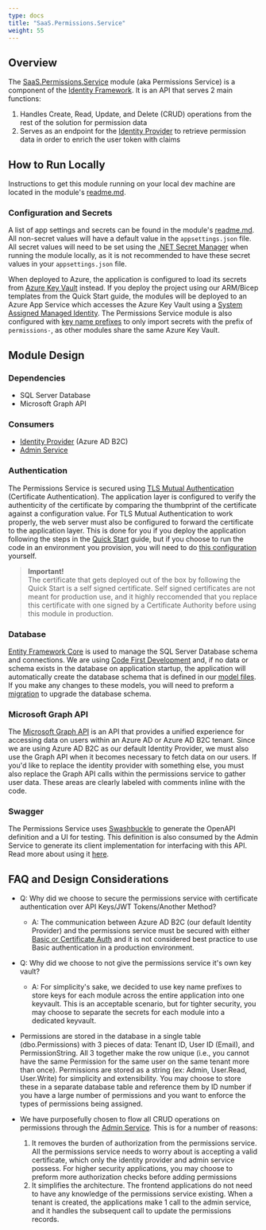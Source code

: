 ```yaml
---
type: docs
title: "SaaS.Permissions.Service"
weight: 55
---
```


## Overview

The [SaaS.Permissions.Service](https://github.com/Azure/azure-saas/tree/main/src/Saas.Identity/Saas.Permissions) module (aka Permissions Service) is a component of the [Identity Framework](../). It is an API that serves 2 main functions: 

1. Handles Create, Read, Update, and Delete (CRUD) operations from the rest of the solution for permission data
2. Serves as an endpoint for the [Identity Provider](../identity-provider) to retrieve permission data in order to enrich the user token with claims

## How to Run Locally

Instructions to get this module running on your local dev machine are located in the module's [readme.md](https://github.com/Azure/azure-saas/tree/main/src/Saas.Identity/Saas.Permissions).

### Configuration and Secrets

A list of app settings and secrets can be found in the module's [readme.md](https://github.com/Azure/azure-saas/tree/main/src/Saas.Identity/Saas.Permissions). All non-secret values will have a default value in the `appsettings.json` file. All secret values will need to be set using the [.NET Secret Manager](https://docs.microsoft.com/en-us/aspnet/core/security/app-secrets?view=aspnetcore-6.0&tabs=windows) when running the module locally, as it is not recommended to have these secret values in your `appsettings.json` file.

When deployed to Azure, the application is configured to load its secrets from [Azure Key Vault](https://docs.microsoft.com/azure/key-vault/general/overview) instead. If you deploy the project using our ARM/Bicep templates from the Quick Start guide, the modules will be deployed to an Azure App Service which accesses the Azure Key Vault using a [System Assigned Managed Identity](https://docs.microsoft.com/azure/active-directory/managed-identities-azure-resources/overview). The Permissions Service module is also configured with [key name prefixes](https://docs.microsoft.com/en-us/aspnet/core/security/key-vault-configuration?view=aspnetcore-6.0#use-a-key-name-prefix) to only import secrets with the prefix of `permissions-`, as other modules share the same Azure Key Vault.

## Module Design

### Dependencies

- SQL Server Database
- Microsoft Graph API

### Consumers

- [Identity Provider](../identity-provider) (Azure AD B2C)
- [Admin Service](../../components/admin-service)

### Authentication

The Permissions Service is secured using [TLS Mutual Authentication](https://docs.microsoft.com/en-us/aspnet/core/security/authentication/certauth?view=aspnetcore-6.0#configure-certificate-validation) (Certificate Authentication). The application layer is configured to verify the authenticity of the certificate by comparing the thumbprint of the certificate against a configuration value. For TLS Mutual Authentication to work properly, the web server must also be configured to forward the certificate to the application layer. This is done for you if you deploy the application following the steps in the [Quick Start](../../quick-start) guide, but if you choose to run the code in an environment you provision, you will need to do [this configuration](https://docs.microsoft.com/en-us/azure/app-service/app-service-web-configure-tls-mutual-auth) yourself.

> **Important!**  
> The certificate that gets deployed out of the box by following the Quick Start is a self signed certificate. Self signed certificates are not meant for production use, and it highly reccomended that you replace this certificate with one signed by a Certificate Authority before using this module in production.

### Database

[Entity Framework Core](https://docs.microsoft.com/en-us/ef/core/) is used to manage the SQL Server Database schema and connections. We are using [Code First Development](https://docs.microsoft.com/en-us/ef/ef6/modeling/code-first/workflows/new-database) and, if no data or schema exists in the database on application startup, the application will automatically create the database schema that is defined in our [model files](https://github.com/Azure/azure-saas/tree/main/src/Saas.Identity/Saas.Permissions/Saas.Permissions.Service/Data). If you make any changes to these models, you will need to preform a [migration](https://docs.microsoft.com/en-us/ef/ef6/modeling/code-first/migrations/) to upgrade the database schema.

### Microsoft Graph API

The [Microsoft Graph API](https://docs.microsoft.com/en-us/graph/overview) is an API that provides a unified experience for accessing data on users within an Azure AD or Azure AD B2C tenant. Since we are using Azure AD B2C as our default Identity Provider, we must also use the Graph API when it becomes necessary to fetch data on our users. If you'd like to replace the identity provider with something else, you must also replace the Graph API calls within the permissions service to gather user data. These areas are clearly labeled with comments inline with the code.

### Swagger

The Permissions Service uses [Swashbuckle](https://www.nuget.org/packages/Swashbuckle) to generate the OpenAPI definition and a UI for testing. This definition is also consumed by the Admin Service to generate its client implementation for interfacing with this API. Read more about using it [here](https://docs.microsoft.com/en-us/aspnet/core/tutorials/getting-started-with-swashbuckle?view=aspnetcore-6.0&tabs=visual-studio).

## FAQ and Design Considerations

- Q: Why did we choose to secure the permissions service with certificate authentication over API Keys/JWT Tokens/Another Method?
  - A: The communication between Azure AD B2C (our default Identity Provider) and the permissions service must be secured with either [Basic or Certificate Auth](https://docs.microsoft.com/en-us/azure/active-directory-b2c/add-api-connector-token-enrichment?pivots=b2c-custom-policy#configure-the-restful-api-technical-profile) and it is not considered best practice to use Basic authentication in a production environment.
- Q: Why did we choose to not give the permissions service it's own key vault?
  - A: For simplicity's sake, we decided to use key name prefixes to store keys for each module across the entire application into one keyvault. This is an acceptable scenario, but for tighter security, you may choose to separate the secrets for each module into a dedicated keyvault.

- Permissions are stored in the database in a single table (dbo.Permissions) with 3 pieces of data: Tenant ID, User ID (Email), and PermissionString. All 3 together make the row unique (i.e., you cannot have the same Permission for the same user on the same tenant more than once). Permissions are stored as a string (ex: Admin, User.Read, User.Write) for simplicity and extensibility. You may choose to store these in a separate database table and reference them by ID number if you have a large number of permissions and you want to enforce the types of permissions being assigned.
- We have purposefully chosen to flow all CRUD operations on permissions through the [Admin Service](../admin-service). This is for a number of reasons:
  1. It removes the burden of authorization from the permissions service. All the permissions service needs to worry about is accepting a valid certificate, which only the identity provider and admin service possess. For higher security applications, you may choose to preform more authorization checks before adding permissions
  2. It simplifies the architecture. The frontend applications do not need to have any knowledge of the permissions service existing. When a tenant is created, the applications make 1 call to the admin service, and it handles the subsequent call to update the permissions records.
